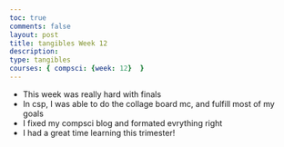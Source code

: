 ```yaml
---
toc: true
comments: false
layout: post
title: tangibles Week 12
description: 
type: tangibles
courses: { compsci: {week: 12}  }
---
```


+ This week was really hard with finals
+ In csp, I was able to do the collage board mc, and fulfill most of my goals
+ I fixed my compsci blog and formated evrything right
+ I had a great time learning this trimester!